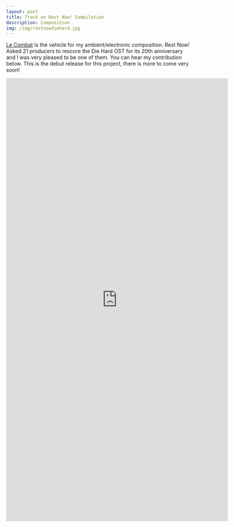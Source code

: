 ```yaml
---
layout: post
title: Track on Rest Now! Compilation
description: Composition
img: /img/restnowdiehard.jpg
---
```


[Le Combat](https://en.wikipedia.org/wiki/Combat_(newspaper)) is the vehicle for my ambient/electronic composition. Rest Now! Asked 21 producers to rescore the Die Hard OST for its 20th anniversary and I was very pleased to be one of them. You can hear my contribution below. This is the debut release for this project, there is more to come very soon!

<p align="center"><iframe style="border: 0; width: 600px; height: 1200px;" src="https://bandcamp.com/EmbeddedPlayer/album=2493063298/size=large/bgcol=333333/linkcol=0f91ff/package=1165367189/transparent=true/" seamless><a href="http://music.takearestnow.com/album/die-hard-rest-now-motion-picture-soundtrack">Die Hard (Rest Now! Motion Picture Soundtrack) by Various Artists</a></iframe>
